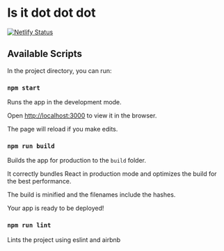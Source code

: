 # Is it dot dot dot

[![Netlify Status](https://api.netlify.com/api/v1/badges/479ddda4-29cd-469a-8223-96db6acb54e0/deploy-status)](https://app.netlify.com/sites/is-it-dot-dot-dot/deploys)

## Available Scripts

In the project directory, you can run:

### `npm start`

Runs the app in the development mode.

Open [http://localhost:3000](http://localhost:3000) to view it in the browser.

The page will reload if you make edits.

### `npm run build`

Builds the app for production to the `build` folder.

It correctly bundles React in production mode and optimizes the build for the best performance.

The build is minified and the filenames include the hashes.

Your app is ready to be deployed!

### `npm run lint`

Lints the project using eslint and airbnb
